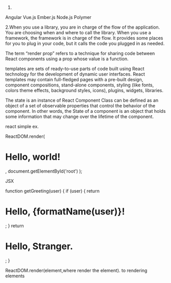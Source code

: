 1.
Angular
Vue.js
Ember.js
Node.js
Polymer

2.When you use a library, you are in charge of the flow of the application. You are choosing when and where to call the library. When you use a framework, the framework is in charge of the flow. It provides some places for you to plug in your code, but it calls the code you plugged in as needed.

The term “render prop” refers to a technique for sharing code between React components using a prop whose value is a function.

templates are sets of ready-to-use parts of code built using React technology for the development of dynamic user interfaces. React templates may contain full-fledged pages with a pre-built design, component compositions, stand-alone components, styling (like fonts, colors theme effects, background styles, icons), plugins, widgets, libraries. 

The state is an instance of React Component Class can be defined as an object of a set of observable properties that control the behavior of the component. In other words, the State of a component is an object that holds some information that may change over the lifetime of the component.


react simple ex.

ReactDOM.render(
  <h1>Hello, world!</h1>,
  document.getElementById('root')
);

JSX

function getGreeting(user) {
  if (user) {
    return <h1>Hello, {formatName(user)}!</h1>;
  }
  return <h1>Hello, Stranger.</h1>;
}




ReactDOM.render(element,where render the element). to rendering elements



